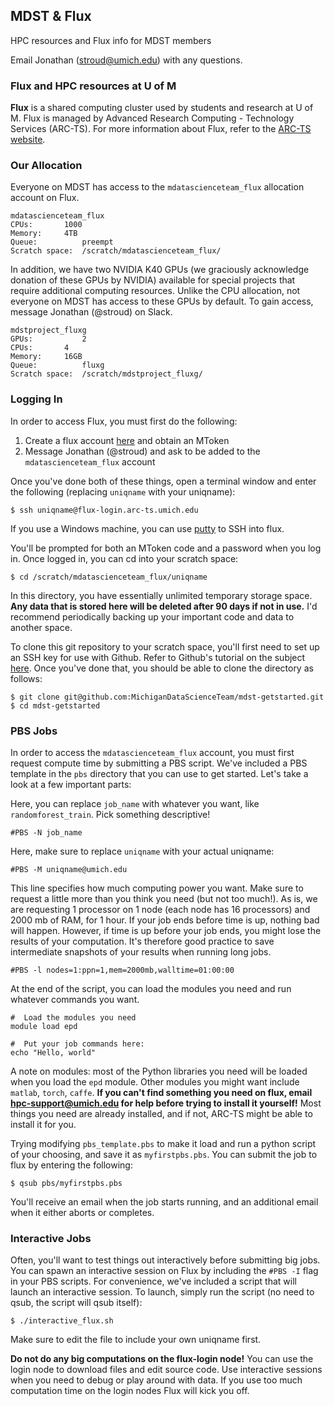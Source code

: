 ## MDST & Flux

HPC resources and Flux info for MDST members

Email Jonathan (stroud@umich.edu) with any questions.

### Flux and HPC resources at U of M

**Flux** is a shared computing cluster used by students and research
  at U of M. Flux is managed by Advanced Research Computing -
  Technology Services (ARC-TS). For more information about Flux, refer
  to the [ARC-TS website](http://arc-ts.umich.edu/resources/compute-resources/).

### Our Allocation

Everyone on MDST has access to the `mdatascienceteam_flux` allocation
account on Flux.

```
mdatascienceteam_flux
CPUs:		1000
Memory:		4TB
Queue:          preempt
Scratch space:  /scratch/mdatascienceteam_flux/
```

In addition, we have two NVIDIA K40 GPUs (we graciously acknowledge
donation of these GPUs by NVIDIA) available for special projects that
require additional computing resources. Unlike the CPU allocation, not
everyone on MDST has access to these GPUs by default. To gain access,
message Jonathan (@stroud) on Slack.

```
mdstproject_fluxg
GPUs:           2
CPUs:		4
Memory:		16GB
Queue:          fluxg
Scratch space:  /scratch/mdstproject_fluxg/
```

### Logging In

In order to access Flux, you must first do the following:

1. Create a flux account [here](https://arc-ts.umich.edu/fluxform/)
and obtain an MToken
2. Message Jonathan (@stroud) and ask to be added to the
`mdatascienceteam_flux` account

Once you've done both of these things, open a terminal window and
enter the following (replacing `uniqname` with your uniqname):

```
$ ssh uniqname@flux-login.arc-ts.umich.edu
```

If you use a Windows machine, you can use
[putty](http://www.putty.org/) to SSH into flux.

You'll be prompted for both an MToken code and a password when you log
in. Once logged in, you can cd into your scratch space:

```
$ cd /scratch/mdatascienceteam_flux/uniqname
```

In this directory, you have essentially unlimited temporary storage
space. **Any data that is stored here will be deleted after 90 days if
not in use.** I'd recommend periodically backing up your important
code and data to another space.

To clone this git repository to your scratch space, you'll first need
to set up an SSH key for use with Github. Refer to Github's tutorial
on the subject
[here](https://help.github.com/articles/generating-an-ssh-key/). Once
you've done that, you should be able to clone the directory as
follows:

```
$ git clone git@github.com:MichiganDataScienceTeam/mdst-getstarted.git
$ cd mdst-getstarted
```

### PBS Jobs

In order to access the `mdatascienceteam_flux` account, you must first
request compute time by submitting a PBS script. We've included a PBS
template in the `pbs` directory that you can use to get started. Let's
take a look at a few important parts:

Here, you can replace `job_name` with whatever you want, like
`randomforest_train`. Pick something descriptive!

```
#PBS -N job_name
```

Here, make sure to replace `uniqname` with your actual uniqname:

```
#PBS -M uniqname@umich.edu
```

This line specifies how much computing power you want. Make sure to
request a little more than you think you need (but not too much!). As
is, we are requesting 1 processor on 1 node (each node has 16
processors) and 2000 mb of RAM, for 1 hour. If your job ends before
time is up, nothing bad will happen. However, if time is up before
your job ends, you might lose the results of your computation. It's
therefore good practice to save intermediate snapshots of your results
when running long jobs.

```
#PBS -l nodes=1:ppn=1,mem=2000mb,walltime=01:00:00
```

At the end of the script, you can load the modules you need and run
whatever commands you want.

```
#  Load the modules you need
module load epd

#  Put your job commands here:
echo "Hello, world"
```

A note on modules: most of the Python libraries you need will be
loaded when you load the `epd` module. Other modules you might want
include `matlab`, `torch`, `caffe`. **If you can't find something you
need on flux, email hpc-support@umich.edu for help before trying to
install it yourself!** Most things you need are already installed, and
if not, ARC-TS might be able to install it for you.

Trying modifying `pbs_template.pbs` to make it load and run a python
script of your choosing, and save it as `myfirstpbs.pbs`. You can
submit the job to flux by entering the following:

```
$ qsub pbs/myfirstpbs.pbs
```

You'll receive an email when the job starts running, and an additional
email when it either aborts or completes.

### Interactive Jobs

Often, you'll want to test things out interactively before submitting
big jobs. You can spawn an interactive session on Flux by including
the `#PBS -I` flag in your PBS scripts. For convenience, we've
included a script that will launch an interactive session. To launch,
simply run the script (no need to qsub, the script will qsub itself):

```
$ ./interactive_flux.sh
```

Make sure to edit the file to include your own uniqname first.

**Do not do any big computations on the flux-login node!** You can use
  the login node to download files and edit source code. Use
  interactive sessions when you need to debug or play around with
  data. If you use too much computation time on the login nodes Flux
  will kick you off.